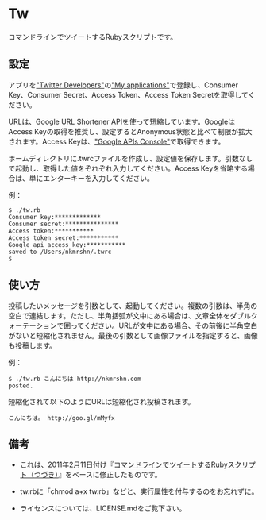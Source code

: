 Tw
==

コマンドラインでツイートするRubyスクリプトです。

設定
----

アプリを["Twitter Developers"](http://dev.twitter.com/)の["My applications"](https://dev.twitter.com/apps)で登録し、Consumer Key、Consumer Secret、Access Token、Access Token Secretを取得してください。

URLは、Google URL Shortener APIを使って短縮しています。GoogleはAccess Keyの取得を推奨し、設定するとAnonymous状態と比べて制限が拡大されます。Access Keyは、["Google APIs Console"](https://code.google.com/apis/console/)で取得できます。

ホームディレクトリに.twrcファイルを作成し、設定値を保存します。引数なしで起動し、取得した値をぞれぞれ入力してください。Access Keyを省略する場合は、単にエンターキーを入力してください。

例：

    $ ./tw.rb
    Consumer key:*************
    Consumer secret:***************
    Access token:***********
    Access token secret:***********
    Google api access key:***********
    saved to /Users/nkmrshn/.twrc
    $

使い方
-----

投稿したいメッセージを引数として、起動してください。複数の引数は、半角の空白で連結します。ただし、半角括弧が文中にある場合は、文章全体をダブルクォーテーションで囲ってください。URLが文中にある場合、その前後に半角空白がないと短縮化されません。最後の引数として画像ファイルを指定すると、画像も投稿します。

例：

    $ ./tw.rb こんにちは http://nkmrshn.com
    posted.

短縮化されて以下のようにURLは短縮化され投稿されます。

    こんにちは。 http://goo.gl/mMyfx

備考
----

* これは、2011年2月11日付け『[コマンドラインでツイートするRubyスクリプト（つづき）](http://d.hatena.ne.jp/nkmrshn/20110211/1297356809)』をベースに修正したものです。

* tw.rbに「chmod a+x tw.rb」などと、実行属性を付与するのをお忘れずに。

* ライセンスについては、LICENSE.mdをご覧下さい。
